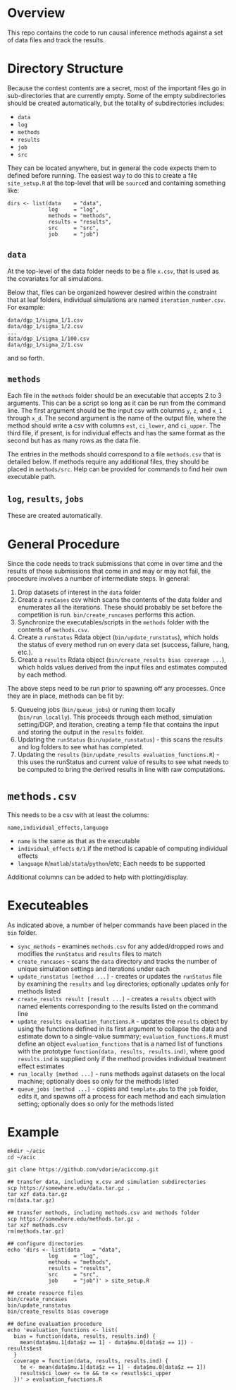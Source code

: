 # Overview

This repo contains the code to run causal inference methods against a set of data files and track the results.

# Directory Structure

Because the contest contents are a secret, most of the important files go in sub-directories that are currently empty. Some of the empty subdirectories should be created automatically, but the totality of subdirectories includes:

  * `data`
  * `log`
  * `methods`
  * `results`
  * `job`
  * `src`

They can be located anywhere, but in general the code expects them to defined before running. The easiest way to do this to create a file `site_setup.R` at the top-level that will be `source`d and containing something like:

    dirs <- list(data    = "data",
                 log     = "log",
                 methods = "methods",
                 results = "results",
                 src     = "src",
                 job     = "job")

## `data`

At the top-level of the data folder needs to be a file `x.csv`, that is used as the covariates for all simulations.

Below that, files can be organized however desired within the constraint that at leaf folders, individual simulations are named `iteration_number.csv`. For example:

    data/dgp_1/sigma_1/1.csv
    data/dgp_1/sigma_1/2.csv
    ...
    data/dgp_1/sigma_1/100.csv
    data/dgp_1/sigma_2/1.csv

and so forth.

## `methods`

Each file in the `methods` folder should be an executable that accepts 2 to 3 arguments. This can be a script so long as it can be run from the command line. The first argument should be the input csv with columns `y`, `z`, and `x_1` through `x_d`. The second argument is the name of the output file, where the method should write a csv with columns `est`, `ci_lower`, and `ci_upper`. The third file, if present, is for individual effects and has the same format as the second but has as many rows as the data file.

The entries in the methods should correspond to a file `methods.csv` that is detailed below. If methods require any additional files, they should be placed in `methods/src`. Help can be provided for commands to find heir own executable path.

## `log`, `results`, `jobs`

These are created automatically.

# General Procedure

Since the code needs to track submissions that come in over time and the results of those submissions that come in and may or may not fail, the procedure involves a number of intermediate steps. In general:

  1. Drop datasets of interest in the `data` folder
  2. Create a `runCases` csv which scans the contents of the data folder and enumerates all the iterations. These should probably be set before the competition is run. `bin/create_runcases` performs this action.
  3. Synchronize the executables/scripts in the `methods` folder with the contents of `methods.csv`.
  3. Create a `runStatus` Rdata object (`bin/update_runstatus`), which holds the status of every method run on every data set (success, failure, hang, etc.).
  4. Create a `results` Rdata object (`bin/create_results bias coverage ...`), which holds values derived from the input files and estimates computed by each method.

The above steps need to be run prior to spawning off any processes. Once they are in place, methods can be fit by:

  5. Queueing jobs (`bin/queue_jobs`) or runing them locally (`bin/run_locally`). This proceeds through each method, simulation setting/DGP, and iteration, creating a temp file that contains the input and storing the output in the `results` folder.
  6. Updating the `runStatus` (`bin/update_runstatus`) - this scans the results and log folders to see what has completed.
  7. Updating the `results` (`bin/update_results evaluation_functions.R`) - this uses the runStatus and current value of results to see what needs to be computed to bring the derived results in line with raw computations.

# `methods.csv`

This needs to be a csv with at least the columns:

    name,individual_effects,language

  * `name` is the same as that as the executable
  * `individual_effects` `0/1` if the method is capable of computing individual effects
  * `language` `R`/`matlab`/`stata`/`python`/etc; Each needs to be supported

Additional columns can be added to help with plotting/display.

# Executeables

As indicated above, a number of helper commands have been placed in the `bin` folder.

  * `sync_methods` - examines `methods.csv` for any added/dropped rows and modifies the `runStatus` and `results` files to match
  * `create_runcases` - scans the `data` directory and tracks the number of unique simulation settings and iterations under each
  * `update_runstatus [method ...]` - creates or updates the `runStatus` file by examining the `results` and `log` directories; optionally updates only for methods listed
  * `create_results result [result ...]` - creates a `results` object with named elements corresponding to the results listed on the command line
  * `update_results evaluation_functions.R` - updates the `results` object by using the functions defined in its first argument to collapse the data and estimate down to a single-value summary; `evaluation_functions.R` must define an object `evaluation_functions` that is a named list of functions with the prototype `function(data, results, results.ind)`, where good `results.ind` is supplied only if the method provides individual treatment effect estimates
  * `run_locally [method ...]` - runs methods against datasets on the local machine; optionally does so only for the methods listed
  * `queue_jobs [method ...]` - copies and `template.pbs` to the `job` folder, edits it, and spawns off a process for each method and each simulation setting; optionally does so only for the methods listed

# Example

    mkdir ~/acic
    cd ~/acic
    
    git clone https://github.com/vdorie/aciccomp.git
    
    ## transfer data, including x.csv and simulation subdirectories
    scp https://somewhere.edu/data.tar.gz .
    tar xzf data.tar.gz
    rm(data.tar.gz)
    
    ## transfer methods, including methods.csv and methods folder
    scp https://somewhere.edu/methods.tar.gz .
    tar xzf methods.csv
    rm(methods.tar.gz)
    
    ## configure directories
    echo 'dirs <- list(data    = "data",
                 log     = "log",
                 methods = "methods",
                 results = "results",
                 src     = "src",
                 job     = "job")' > site_setup.R
    
    ## create resource files
    bin/create_runcases
    bin/update_runstatus
    bin/create_results bias coverage
    
    ## define evaluation procedure
    echo 'evaluation_functions <- list(
      bias = function(data, results, results.ind) {
        mean(data$mu.1[data$z == 1] - data$mu.0[data$z == 1]) - results$est
      }
      coverage = function(data, results, results.ind) {
        te <- mean(data$mu.1[data$z == 1] - data$mu.0[data$z == 1])
        results$ci_lower <= te && te <= resutls$ci_upper
      })' > evaluation_functions.R
    
    
